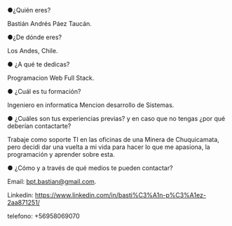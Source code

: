●¿Quién eres?

Bastián Andrés Páez Taucán.

●¿De dónde eres?

Los Andes, Chile.

● ¿A qué te dedicas?

Programacion Web Full Stack.

● ¿Cuál es tu formación?

Ingeniero en informatica Mencion desarrollo de Sistemas.

● ¿Cuáles son tus experiencias previas? y en caso que no tengas ¿por qué deberían contactarte?

Trabaje como soporte TI en las oficinas de una Minera de Chuquicamata, pero decidi dar una vuelta a mi vida para hacer lo que me apasiona, la programación y aprender sobre esta.

● ¿Cómo y a través de qué medios te pueden contactar?

Email: bpt.bastian@gmail.com.

Linkedin: https://www.linkedin.com/in/basti%C3%A1n-p%C3%A1ez-2aa871251/

telefono: +56958069070
